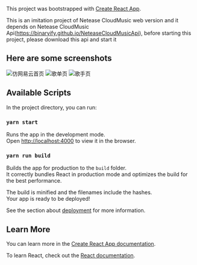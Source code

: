 This project was bootstrapped with [Create React App](https://github.com/facebook/create-react-app).

This is an imitation project of Netease CloudMusic web version and it depends on Netease CloudMusic Api(https://binaryify.github.io/NeteaseCloudMusicApi), before starting this project, please download this api and start it

## Here are some screenshots

![仿网易云首页](https://images.gitee.com/uploads/images/2019/0516/103754_ca983c8c_1400811.png "1.png")
![歌单页](https://images.gitee.com/uploads/images/2019/0516/104039_43e1229a_1400811.png "2.png")
![歌手页](https://images.gitee.com/uploads/images/2019/0516/104120_4222fc23_1400811.png "3.png")

## Available Scripts

In the project directory, you can run:

### `yarn start`

Runs the app in the development mode.<br>
Open [http://localhost:4000](http://localhost:4000) to view it in the browser.

### `yarn run build`

Builds the app for production to the `build` folder.<br>
It correctly bundles React in production mode and optimizes the build for the best performance.

The build is minified and the filenames include the hashes.<br>
Your app is ready to be deployed!

See the section about [deployment](https://facebook.github.io/create-react-app/docs/deployment) for more information.

## Learn More

You can learn more in the [Create React App documentation](https://facebook.github.io/create-react-app/docs/getting-started).

To learn React, check out the [React documentation](https://reactjs.org/).
